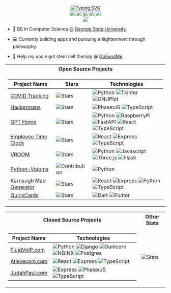 <p align="center">
<a href="https://github.com/judahpaul16">
    <img src="https://readme-typing-svg.demolab.com?font=Georgia&size=18&duration=2000&pause=100&multiline=true&width=500&height=80&lines=Judah+Paul;Computer Scientist+%7C+Philosopher+%7C+Software+Engineer;More%20%40%20judahpaul.com" alt="Typing SVG" />
</a>
<br/>

<a href="https://judahpaul.com">
    <img src="https://img.shields.io/badge/Website-judahpaul.com-red?style=flat-square">
</a>  
<a href="https://judahpaul.com/resume.pdf">
    <img src="https://img.shields.io/badge/PDF-CV-red?style=flat-square&logo=adobe">
</a>  
<a href="http://www.linkedin.com/in/judahpaul">
    <img src="https://img.shields.io/badge/-Linkedin-blue?style=flat-square&logo=linkedin">
</a>
<a href="mailto:me@judahpaul.com">
    <img src="https://img.shields.io/badge/-Email-red?style=flat-square&logo=gmail&logoColor=white">
</a>
<a href="https://pypi.org/user/judahpaul16/">
    <img src="https://img.shields.io/badge/PyPi-judahpaul16-blue?style=flat-square&logo=pypi&logoColor=white">
</a>

<br/> 

<a href="https://github.com/judahpaul16">
    <img src="https://github-readme-stats.vercel.app/api?username=judahpaul16&show_icons=true&count_private=true&show_icons=true&hide_border=true&hide_title=true&card_width=300px&hide_rank=true&bg_color=00000000&theme=dracula">
</a>

</p>

* 📖 BS in Computer Science @ [Georgia State University](https://csds.gsu.edu/). 

* 💻 Currently building apps and pursuing enlightenment through philosophy.
  
* 💸 Help my uncle get stem cell therapy @ [GoFundMe](https://gofund.me/11f7b7fd).


<table align="center">
<tr><th>Open Source Projects</th></tr>
<tr><td>

| Project Name           | Stars | Technologies |
|------------------------|-------|--------------|
| [COVID Tracking](https://github.com/judahpaul16/covid-tracking) | ![Stars](https://img.shields.io/github/stars/judahpaul16/covid-tracking?style=flat-square&labelColor=black) | ![Python](https://img.shields.io/badge/Python-black?style=flat-square&logo=python) ![Tkinter](https://img.shields.io/badge/Tkinter-black?style=flat-square&logo=python) ![GNUPlot](https://img.shields.io/badge/GNUPlot-black?style=flat-square&logo=gnu) |
| [Hackermans](https://github.com/judahpaul16/hackermans) | ![Stars](https://img.shields.io/github/stars/judahpaul16/hackermans?style=flat-square&labelColor=black) | ![PhaserJS](https://img.shields.io/badge/PhaserJS-black?style=flat-square&logo=javascript) ![TypeScript](https://img.shields.io/badge/TypeScript-black?style=flat-square&logo=typescript) |
| [GPT Home](https://github.com/judahpaul16/gpt-home) | ![Stars](https://img.shields.io/github/stars/judahpaul16/gpt-home?style=flat-square&labelColor=black) | ![Python](https://img.shields.io/badge/Python-black?style=flat-square&logo=python) ![RaspberryPi](https://img.shields.io/badge/Raspberry%20Pi-black?style=flat-square&logo=raspberrypi) ![FastAPI](https://img.shields.io/badge/FastAPI-black?style=flat-square&logo=fastapi) ![React](https://img.shields.io/badge/React-black?style=flat-square&logo=react) ![TypeScript](https://img.shields.io/badge/TypeScript-black?style=flat-square&logo=typescript) |
| [Employee Time Clock](https://github.com/judahpaul16/employee-time-clock) | ![Stars](https://img.shields.io/github/stars/judahpaul16/employee-time-clock?style=flat-square&labelColor=black) | ![React](https://img.shields.io/badge/React-black?style=flat-square&logo=react) ![Express](https://img.shields.io/badge/Express-black?style=flat-square&logo=express) ![TypeScript](https://img.shields.io/badge/TypeScript-black?style=flat-square&logo=typescript) |
| [VROOM](https://github.com/GSU-Web-Programming-2023/vroom) | ![Stars](https://img.shields.io/github/stars/GSU-Web-Programming-2023/vroom?style=flat-square&labelColor=black) | ![Python](https://img.shields.io/badge/Python-black?style=flat-square&logo=python) ![Javascript](https://img.shields.io/badge/Javascript-black?style=flat-square&logo=javascript) ![Three.js](https://img.shields.io/badge/Three.js-black?style=flat-square&logo=three.js) ![Flask](https://img.shields.io/badge/Flask-black?style=flat-square&logo=flask) |
| [Python-Voipms](https://github.com/4doom4/python-voipms/pull/12) | ![Contribution](https://img.shields.io/badge/Contribution-black?style=flat-square&labelColor=black) | ![Python](https://img.shields.io/badge/Python-black?style=flat-square&logo=python) |
| [Karnaugh Map Generator](https://github.com/judahpaul16/kmaps/) | ![Stars](https://img.shields.io/github/stars/judahpaul16/kmaps?style=flat-square&labelColor=black) | ![React](https://img.shields.io/badge/React-black?style=flat-square&logo=react) ![Express](https://img.shields.io/badge/Express-black?style=flat-square&logo=express) ![Python](https://img.shields.io/badge/Python-black?style=flat-square&logo=python) ![TypeScript](https://img.shields.io/badge/TypeScript-black?style=flat-square&logo=typescript) |
| [QuickCards](https://github.com/mad-project-quick-cards/quickcards) | ![Stars](https://img.shields.io/github/stars/mad-poject1/quickcards?style=flat-square&labelColor=black) | ![Dart](https://img.shields.io/badge/Dart-black?style=flat-square&logo=dart) ![Flutter](https://img.shields.io/badge/Flutter-black?style=flat-square&logo=flutter) |

</td></tr></table>

<table align="center">
<tr><th>Closed Source Projects</th><th>Other Stats</th></tr>
<tr><td>

| Project Name       | Technologies |
|--------------------|--------------|
| [FluidVoIP.com](https://fluidvoip.com/)      | ![Python](https://img.shields.io/badge/Python-black?style=flat-square&logo=python) ![Django](https://img.shields.io/badge/Django-black?style=flat-square&logo=django) ![Gunicorn](https://img.shields.io/badge/Gunicorn-black?style=flat-square&logo=gunicorn) ![NGINX](https://img.shields.io/badge/NGINX-black?style=flat-square&logo=nginx) ![Postgres](https://img.shields.io/badge/Postgres-black?style=flat-square&logo=postgresql) |
| [Atlexecpm.com](https://atlexecpm.com/)      | ![React](https://img.shields.io/badge/React-black?style=flat-square&logo=react) ![Express](https://img.shields.io/badge/Express-black?style=flat-square&logo=express) ![TypeScript](https://img.shields.io/badge/TypeScript-black?style=flat-square&logo=typescript) |
| [JudahPaul.com](https://judahpaul.com/)      | ![Express](https://img.shields.io/badge/Express-black?style=flat-square&logo=express) ![PhaserJS](https://img.shields.io/badge/PhaserJS-black?style=flat-square&logo=javascript) ![TypeScript](https://img.shields.io/badge/TypeScript-black?style=flat-square&logo=typescript) |

</td><td>

![Stats](https://github-readme-stats.vercel.app/api/top-langs/?username=judahpaul16&theme=blue-green&hide=jupyter%20notebook&layout=compact)

</td></tr></table>
